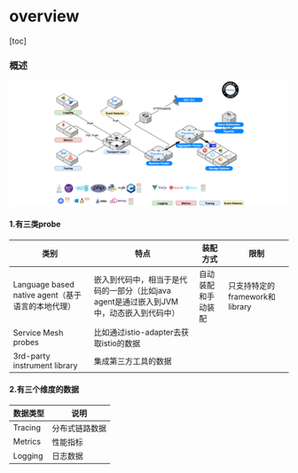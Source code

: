 # overview

[toc]

### 概述

![](./imgs/overview_01.png)

#### 1.有三类probe

|类别|特点|装配方式|限制|
|-|-|-|-|
|Language based native agent（基于语言的本地代理）|嵌入到代码中，相当于是代码的一部分（比如java agent是通过嵌入到JVM中，动态嵌入到代码中）|自动装配和手动装配|只支持特定的framework和library|
|Service Mesh probes|比如通过istio-adapter去获取istio的数据|||
|3rd-party instrument library|集成第三方工具的数据|||

#### 2.有三个维度的数据

|数据类型|说明|
|-|-|
|Tracing|分布式链路数据|
|Metrics|性能指标|
|Logging|日志数据|
